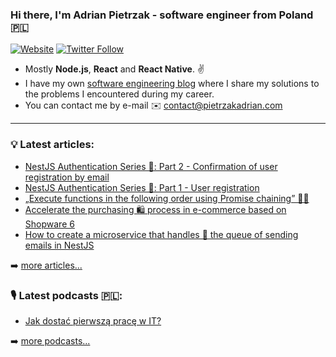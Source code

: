 ### Hi there, I'm Adrian Pietrzak - software engineer from Poland 🇵🇱

[![Website](https://img.shields.io/website?label=pietrzakadrian.com&style=for-the-badge&url=https%3A%2F%2Fcodestackr.com)](https://pietrzakadrian.com)
[![Twitter Follow](https://img.shields.io/twitter/follow/pietrzakadrian?color=1DA1F2&logo=twitter&style=for-the-badge)](https://twitter.com/intent/follow?original_referer=https%3A%2F%2Fgithub.com%2Fpietrzakadrian&screen_name=pietrzakadrian)

- Mostly **Node.js**, **React** and **React Native**. ✌️
- I have my own [software engineering blog][website] where I share my solutions to the problems I encountered during my career.
- You can contact me by e-mail ✉️ contact@pietrzakadrian.com

---

### 💡 **Latest articles**:

<!-- BLOG-POST-LIST:START -->
- [NestJS Authentication Series 🔐: Part 2 - Confirmation of user registration by email](https://pietrzakadrian.com/blog/nestjs-authentication-series/confirmation-of-user-registration-by-email)
- [NestJS Authentication Series 🔐: Part 1 - User registration](https://pietrzakadrian.com/blog/nestjs-authentication-series/user-registration)
- [„Execute functions in the following order using Promise chaining” 👨‍💻](https://pietrzakadrian.com/blog/execute-functions-in-the-following-order-using-promise-chaining)
- [Accelerate the purchasing 🛍 process in e-commerce based on Shopware 6](https://pietrzakadrian.com/blog/accelerate-the-purchasing-process-in-e-commerce-based-on-shopware-6)
- [How to create a microservice that handles 🎢 the queue of sending emails in NestJS](https://pietrzakadrian.com/blog/how-to-create-a-microservice-that-handles-the-queue-of-sending-emails-in-nestjs)
<!-- BLOG-POST-LIST:END -->

➡️ [more articles...](https://pietrzakadrian.com/blog)

### 🎙 **Latest podcasts** 🇵🇱:

<!-- PODCAST-LIST:START -->
- [Jak dostać pierwszą pracę w IT?](https://pietrzakadrian.com/podcast/jak-dostac-pierwsza-prace-w-it-z-weronika-szatan)
<!-- PODCAST-LIST:END -->

➡️ [more podcasts...](https://pietrzakadrian.com/podcast)

[website]: https://pietrzakadrian.com
[twitter]: https://twitter.com/pietrzakadrian
[instagram]: https://instagram.com/pietrzakadrian
[linkedin]: https://linkedin.com/in/pietrzakadrian
